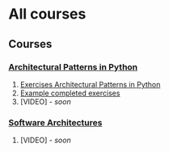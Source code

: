 # All courses

## Courses

### [Architectural Patterns in Python](architectures/architectural_patterns_python/docs/Architectural%20Patterns%20in%20Python.pdf)

1. [Exercises Architectural Patterns in Python](architectures/architectural_patterns_python/docs/exercises.md)
2. [Example completed exercises](architectures/architectural_patterns_python/examples_exercise_completed/)
3. [VIDEO] - *soon*

### [Software Architectures](architectures/software_architectures/Software%20Architectures.pdf)

1. [VIDEO] - *soon*
